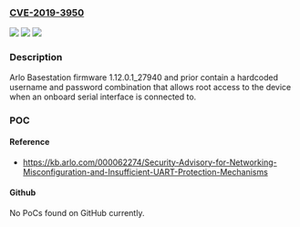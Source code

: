 ### [CVE-2019-3950](https://cve.mitre.org/cgi-bin/cvename.cgi?name=CVE-2019-3950)
![](https://img.shields.io/static/v1?label=Product&message=Basestation%20firmware&color=blue)
![](https://img.shields.io/static/v1?label=Version&message=1.12.0.1_27940%20and%20prior%20&color=brightgreen)
![](https://img.shields.io/static/v1?label=Vulnerability&message=Insufficient%20UART%20Protections&color=brightgreen)

### Description

Arlo Basestation firmware 1.12.0.1_27940 and prior contain a hardcoded username and password combination that allows root access to the device when an onboard serial interface is connected to.

### POC

#### Reference
- https://kb.arlo.com/000062274/Security-Advisory-for-Networking-Misconfiguration-and-Insufficient-UART-Protection-Mechanisms

#### Github
No PoCs found on GitHub currently.

